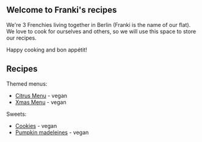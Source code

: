 ## Welcome to Franki's recipes

We're 3 Frenchies living together in Berlin (Franki is the name of our flat). We love to cook for ourselves and others, so we will use this space to store our recipes.

Happy cooking and bon appétit! 


## Recipes

Themed menus:
- [Citrus Menu](/citrus-menu.md) - vegan
- [Xmas Menu](/Xmas-menu.md) - vegan

Sweets:
- [Cookies](/cookies.md) - vegan
- [Pumpkin madeleines](/pumpkin-madeleines.md) - vegan
